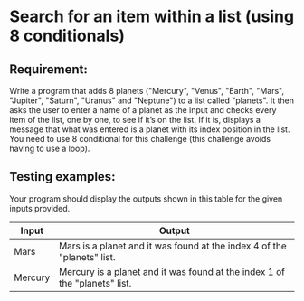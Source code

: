 # Search for an item within a list (using 8 conditionals)

## Requirement:

Write a program that adds 8 planets ("Mercury", "Venus", "Earth", "Mars", "Jupiter", "Saturn", "Uranus" and "Neptune") to a list called "planets".
It then asks the user to enter a name of a planet as the input and checks every item of the list, one by one, to see if it’s on the list.
If it is, displays a message that what was entered is a planet with its index position in the list.
You need to use 8 conditional for this challenge (this challenge avoids having to use a loop).

## Testing examples:

Your program should display the outputs shown in this table for the given inputs provided.

| Input   | Output                                                                     |
|---------|----------------------------------------------------------------------------|
| Mars    | Mars is a planet and it was found at the index 4 of the "planets" list.    |
| Mercury | Mercury is a planet and it was found at the index 1 of the "planets" list. |
